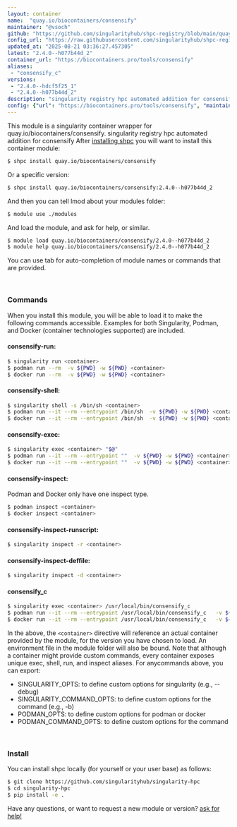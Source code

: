 ```yaml
---
layout: container
name:  "quay.io/biocontainers/consensify"
maintainer: "@vsoch"
github: "https://github.com/singularityhub/shpc-registry/blob/main/quay.io/biocontainers/consensify/container.yaml"
config_url: "https://raw.githubusercontent.com/singularityhub/shpc-registry/main/quay.io/biocontainers/consensify/container.yaml"
updated_at: "2025-08-21 03:36:27.457305"
latest: "2.4.0--h077b44d_2"
container_url: "https://biocontainers.pro/tools/consensify"
aliases:
 - "consensify_c"
versions:
 - "2.4.0--hdcf5f25_1"
 - "2.4.0--h077b44d_2"
description: "singularity registry hpc automated addition for consensify"
config: {"url": "https://biocontainers.pro/tools/consensify", "maintainer": "@vsoch", "description": "singularity registry hpc automated addition for consensify", "latest": {"2.4.0--h077b44d_2": "sha256:0acffd9269917997663df8e5047d5b8a05b34c248c520a84ab9ed58ba0bf0872"}, "tags": {"2.4.0--hdcf5f25_1": "sha256:de3328f8446bf945753224b7f59896fa2cfa7e4e2d27f5cdee01cba258835923", "2.4.0--h077b44d_2": "sha256:0acffd9269917997663df8e5047d5b8a05b34c248c520a84ab9ed58ba0bf0872"}, "docker": "quay.io/biocontainers/consensify", "aliases": {"consensify_c": "/usr/local/bin/consensify_c"}}
---
```


This module is a singularity container wrapper for quay.io/biocontainers/consensify.
singularity registry hpc automated addition for consensify
After [installing shpc](#install) you will want to install this container module:


```bash
$ shpc install quay.io/biocontainers/consensify
```

Or a specific version:

```bash
$ shpc install quay.io/biocontainers/consensify:2.4.0--h077b44d_2
```

And then you can tell lmod about your modules folder:

```bash
$ module use ./modules
```

And load the module, and ask for help, or similar.

```bash
$ module load quay.io/biocontainers/consensify/2.4.0--h077b44d_2
$ module help quay.io/biocontainers/consensify/2.4.0--h077b44d_2
```

You can use tab for auto-completion of module names or commands that are provided.

<br>

### Commands

When you install this module, you will be able to load it to make the following commands accessible.
Examples for both Singularity, Podman, and Docker (container technologies supported) are included.

#### consensify-run:

```bash
$ singularity run <container>
$ podman run --rm  -v ${PWD} -w ${PWD} <container>
$ docker run --rm  -v ${PWD} -w ${PWD} <container>
```

#### consensify-shell:

```bash
$ singularity shell -s /bin/sh <container>
$ podman run --it --rm --entrypoint /bin/sh  -v ${PWD} -w ${PWD} <container>
$ docker run --it --rm --entrypoint /bin/sh  -v ${PWD} -w ${PWD} <container>
```

#### consensify-exec:

```bash
$ singularity exec <container> "$@"
$ podman run --it --rm --entrypoint ""  -v ${PWD} -w ${PWD} <container> "$@"
$ docker run --it --rm --entrypoint ""  -v ${PWD} -w ${PWD} <container> "$@"
```

#### consensify-inspect:

Podman and Docker only have one inspect type.

```bash
$ podman inspect <container>
$ docker inspect <container>
```

#### consensify-inspect-runscript:

```bash
$ singularity inspect -r <container>
```

#### consensify-inspect-deffile:

```bash
$ singularity inspect -d <container>
```


#### consensify_c

```bash
$ singularity exec <container> /usr/local/bin/consensify_c
$ podman run --it --rm --entrypoint /usr/local/bin/consensify_c   -v ${PWD} -w ${PWD} <container> -c " $@"
$ docker run --it --rm --entrypoint /usr/local/bin/consensify_c   -v ${PWD} -w ${PWD} <container> -c " $@"
```



In the above, the `<container>` directive will reference an actual container provided
by the module, for the version you have chosen to load. An environment file in the
module folder will also be bound. Note that although a container
might provide custom commands, every container exposes unique exec, shell, run, and
inspect aliases. For anycommands above, you can export:

 - SINGULARITY_OPTS: to define custom options for singularity (e.g., --debug)
 - SINGULARITY_COMMAND_OPTS: to define custom options for the command (e.g., -b)
 - PODMAN_OPTS: to define custom options for podman or docker
 - PODMAN_COMMAND_OPTS: to define custom options for the command

<br>

### Install

You can install shpc locally (for yourself or your user base) as follows:

```bash
$ git clone https://github.com/singularityhub/singularity-hpc
$ cd singularity-hpc
$ pip install -e .
```

Have any questions, or want to request a new module or version? [ask for help!](https://github.com/singularityhub/singularity-hpc/issues)